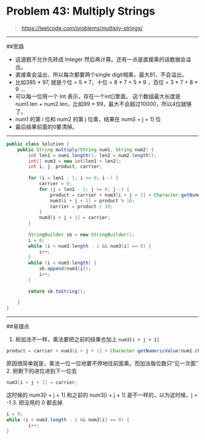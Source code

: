 # Problem 43: Multiply Strings

> https://leetcode.com/problems/multiply-strings/

----------
##思路
* 这道题不允许先转成 Integer 然后再计算。还有一点是直接乘的话数据会溢出。
* 直接乘会溢出，所以每次都要两个single digit相乘，最大81，不会溢出。
* 比如385 * 97, 就是个位 = 5 * 7，十位 = 8 * 7 + 5 * 9 ，百位 = 3 * 7 + 8 * 9 …
* 可以每一位用一个 Int 表示，存在一个int[]里面。
这个数组最大长度是num1.len + num2.len，比如99 * 99，最大不会超过10000，所以4位就够了。
* num1 的第 i 位和 num2 的第 j 位乘，结果在 num[i + j + 1] 位
* 最后结果前面的0要清掉。

------------
```java
public class Solution {
    public String multiply(String num1, String num2) {
        int len1 = num1.length(), len2 = num2.length();
        int[] num3 = new int[len1 + len2];
        int i, j, product, carrier;
        
        for (i = len1 - 1; i >= 0; i--) {
            carrier = 0;
            for (j = len2 - 1; j >= 0; j--) {
                product = carrier + num3[i + j + 1] + Character.getNumericValue(num1.charAt(i)) * Character.getNumericValue(num2.charAt(j));
                num3[i + j + 1] = product % 10;
                carrier = product / 10;
            }
            num3[i + j + 1] = carrier;
        }
        
        StringBuilder sb = new StringBuilder();
        i = 0;
        while (i < num3.length - 1 && num3[i] == 0) {
            i++;
        }
        while (i < num3.length) {
            sb.append(num3[i]);
            i++;
        }
        
        return sb.toString();
        
    }
}
```
---
##易错点
1. 和加法不一样，乘法要把之前的结果也加上 ```num3[i + j + 1]```
```java
product = carrier + num3[i + j + 1] + Character.getNumericValue(num1.charAt(i)) * Character.getNumericValue(num2.charAt(j));
```
原因很简单就是，乘法一位一位地要不停地往前面乘。而加法每位数只“见一次面”
2. 把剩下的进位进到下一位去
```java
num3[i + j + 1] = carrier;
```
这时候的 num3[i + j + 1] 和之前的 num3[i + j + 1] 是不一样的，以为这时候，j = -1
3. 把没用的 0 都去掉
```java
i = 0;
while (i < num3.length - 1 && num3[i] == 0) {
        i++;
}
```




















